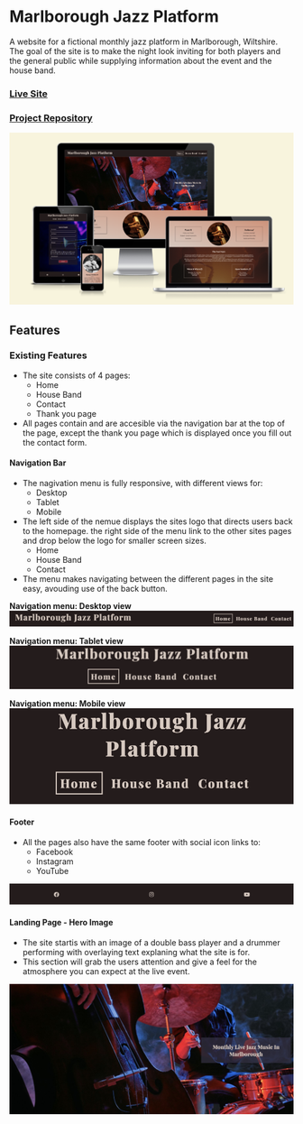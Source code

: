 # Marlborough Jazz Platform

 A website for a fictional monthly jazz platform in Marlborough, Wiltshire.
 The goal of the site is to make the night look inviting for both players and the general public while supplying information about the event and the house band.

### [Live Site](https://danmorriss.github.io/jazz-platform/)

### [Project Repository](https://github.com/DanMorriss/jazz-platform)

![Responsive mockup](assets/images/marlborough-jazz-platform-mockup.png)

## Features
### Existing Features

- The site consists of 4 pages:
    - Home
    - House Band
    - Contact
    - Thank you page
- All pages contain and are accesible via the navigation bar at the top of the page, except the thank you page which is displayed once you fill out the contact form.

#### Navigation Bar
- The nagivation menu is fully responsive, with different views for:
    - Desktop
    - Tablet
    - Mobile
- The left side of the nemue displays the sites logo that directs users back to the homepage.
the right side of the menu link to the other sites pages and drop below the logo for smaller screen sizes.
    - Home
    - House Band
    - Contact
- The menu makes navigating between the different pages in the site easy, avouding use of the back button.
   
  
__Navigation menu: Desktop view__
![Desktop view of the navigation menu](assets/images/nav-desktop.png)

__Navigation menu: Tablet view__
![Tablet view of the navigation menu](assets/images/nav-tablet.png)
  
__Navigation menu: Mobile view__
![Phone view of the navigation menu](assets/images/nav-phone.png)
  
#### Footer
- All the pages also have the same footer with social icon links to:
    - Facebook
    - Instagram
    - YouTube


![Footer with social links](assets/images/footer.png)

#### Landing Page - Hero Image
- The site startis with an image of a double bass player and a drummer performing with overlaying text explaning what the site is for.
- This section will grab the users attention and give a feel for the atmosphere you can expect at the live event.

![Hero image and overlaying text](assets/images/hero-section.png)